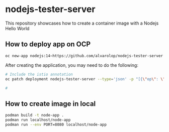 # nodejs-tester-server
This repository showcases how to create a container image with a Nodejs Hello World


## How to deploy app on OCP 

```
oc new-app nodejs:14~https://github.com/alvarolop/nodejs-tester-server
```

After creating the application, you may need to do the following:

```bash
# Include the istio annotation
oc patch deployment nodejs-tester-server --type='json' -p "[{\"op\": \"add\", \"path\": \"/spec/template/metadata/annotations\", \"value\": {\"sidecar.istio.io/inject\": \"true\"}}]"

# 


```


## How to create image in local

```bash
podman build -t node-app .
podman run localhost/node-app
podman run --env PORT=8080 localhost/node-app
```

